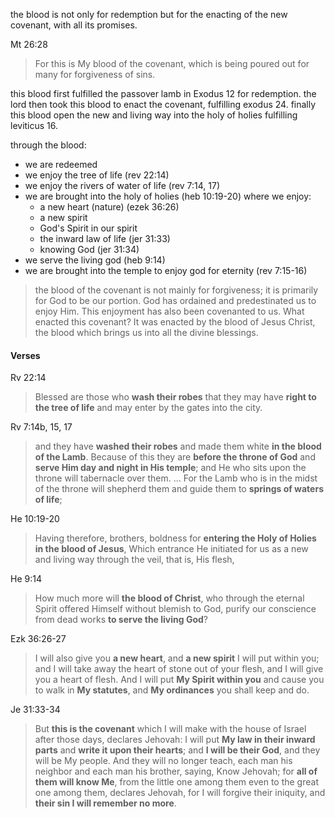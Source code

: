 the blood is not only for redemption but for the enacting of the new covenant, with
all its promises.

Mt 26:28
> For this is My blood of the covenant, which is being poured out for many for forgiveness of sins.

this blood first fulfilled the passover lamb in Exodus 12 for redemption. the lord then
took this blood to enact the covenant, fulfilling exodus 24. finally this blood open
the new and living way into the holy of holies fulfilling leviticus 16.

through the blood:
- we are redeemed
- we enjoy the tree of life (rev 22:14)
- we enjoy the rivers of water of life (rev 7:14, 17)
- we are brought into the holy of holies (heb 10:19-20) where we enjoy:
  - a new heart (nature) (ezek 36:26)
  - a new spirit
  - God's Spirit in our spirit
  - the inward law of life (jer 31:33)
  - knowing God (jer 31:34)
- we serve the living god (heb 9:14)
- we are brought into the temple to enjoy god for eternity (rev 7:15-16)

> the blood of the covenant is not mainly for forgiveness; it is primarily for God to be our portion. God has ordained and predestinated us to enjoy Him. This enjoyment has also been covenanted to us. What enacted this covenant? It was enacted by the blood of Jesus Christ, the blood which brings us into all the divine blessings.

#### Verses

Rv 22:14
> Blessed are those who **wash their robes** that they may have **right to the tree of life** and may enter by the gates into the city.

Rv 7:14b, 15, 17
> and they have **washed their robes** and made them white **in the blood of the Lamb**. Because of this they are **before the throne of God** and **serve Him day and night in His temple**; and He who sits upon the throne will tabernacle over them. ... For the Lamb who is in the midst of the throne will shepherd them and guide them to **springs of waters of life**;

He 10:19-20
> Having therefore, brothers, boldness for **entering the Holy of Holies in the blood of Jesus**, Which entrance He initiated for us as a new and living way through the veil, that is, His flesh,

He 9:14
> How much more will **the blood of Christ**, who through the eternal Spirit offered Himself without blemish to God, purify our conscience from dead works **to serve the living God**?

Ezk 36:26-27
> I will also give you **a new heart**, and **a new spirit** I will put within you; and I will take away the heart of stone out of your flesh, and I will give you a heart of flesh. And I will put **My Spirit within you** and cause you to walk in **My statutes**, and **My ordinances** you shall keep and do.

Je 31:33-34
> But **this is the covenant** which I will make with the house of Israel after those days, declares Jehovah: I will put **My law in their inward parts** and **write it upon their hearts**; and **I will be their God**, and they will be My people. And they will no longer teach, each man his neighbor and each man his brother, saying, Know Jehovah; for **all of them will know Me**, from the little one among them even to the great one among them, declares Jehovah, for I will forgive their iniquity, and **their sin I will remember no more**.
